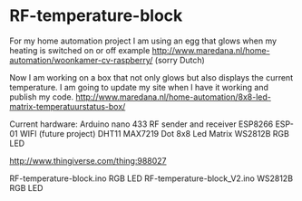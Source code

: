 # RF-temperature-block 

For my home automation project I am using an egg that glows when my heating is switched on or off
example http://www.maredana.nl/home-automation/woonkamer-cv-raspberry/ (sorry Dutch)

Now I am working on a box that not only glows but also displays the current temperature.
I am going to update my site when I have it working and publish my code.
http://www.maredana.nl/home-automation/8x8-led-matrix-temperatuurstatus-box/

Current hardware:
Arduino nano
433 RF sender and receiver
ESP8266 ESP-01 WIFI (future project)
DHT11
MAX7219 Dot 8x8 Led Matrix
WS2812B RGB LED

http://www.thingiverse.com/thing:988027

RF-temperature-block.ino RGB LED
RF-temperature-block_V2.ino WS2812B RGB LED